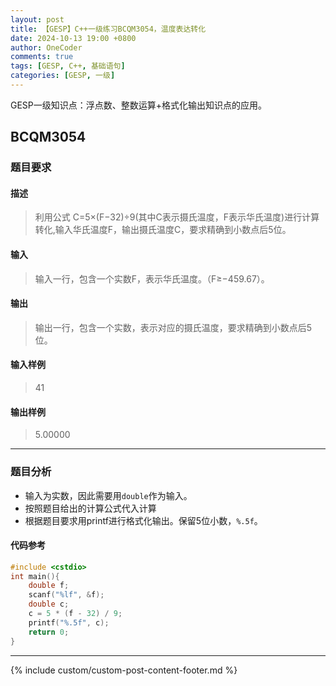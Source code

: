 ```yaml
---
layout: post
title: 【GESP】C++一级练习BCQM3054，温度表达转化
date: 2024-10-13 19:00 +0800
author: OneCoder
comments: true
tags: [GESP, C++, 基础语句]
categories: [GESP, 一级]
---
```

GESP一级知识点：浮点数、整数运算+格式化输出知识点的应用。

<!--more-->

## BCQM3054

### 题目要求

#### 描述

>利用公式 C=5×(F−32)÷9(其中C表示摄氏温度，F表示华氏温度)进行计算转化,输入华氏温度F，输出摄氏温度C，要求精确到小数点后5位。

#### 输入

>输入一行，包含一个实数F，表示华氏温度。（F≥−459.67）。

#### 输出

>输出一行，包含一个实数，表示对应的摄氏温度，要求精确到小数点后5位。

#### 输入样例

>41

#### 输出样例

>5.00000

---

### 题目分析

- 输入为实数，因此需要用`double`作为输入。
- 按照题目给出的计算公式代入计算
- 根据题目要求用printf进行格式化输出。保留5位小数，`%.5f`。

#### 代码参考

```cpp
#include <cstdio>
int main(){
    double f;
    scanf("%lf", &f);
    double c;
    c = 5 * (f - 32) / 9;
    printf("%.5f", c);
    return 0; 
}
```

---

{% include custom/custom-post-content-footer.md %}
